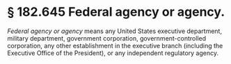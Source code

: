 # § 182.645   Federal agency or agency.

*Federal agency or agency* means any United States executive department, military department, government corporation, government-controlled corporation, any other establishment in the executive branch (including the Executive Office of the President), or any independent regulatory agency.






